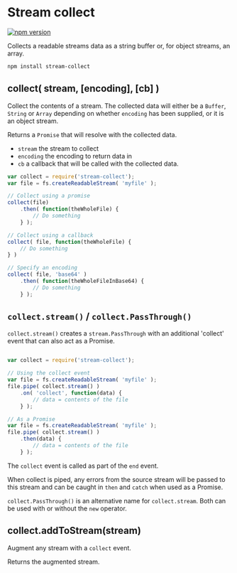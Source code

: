 # Stream collect

[![npm version](https://badge.fury.io/js/stream-collect.svg)](http://badge.fury.io/js/stream-collect)

Collects a readable streams data as a string buffer or, for object streams, an array.

```bash
npm install stream-collect
```

## collect( stream, [encoding], [cb] )

Collect the contents of a stream.  The collected data will either be a `Buffer`, `String` or `Array` depending on whether `encoding` has been supplied, or it is an object stream.

Returns a `Promise` that will resolve with the collected data.

* `stream` the stream to collect
* `encoding` the encoding to return data in
* `cb` a callback that will be called with the collected data. 


```js
var collect = require('stream-collect');	
var file = fs.createReadableStream( 'myfile' );

// Collect using a promise
collect(file)
	.then( function(theWholeFile) {
		// Do something
	} );

// Collect using a callback
collect( file, function(theWholeFile) {
	// Do something
} )

// Specify an encoding
collect( file, 'base64' )
	.then( function(theWholeFileInBase64) {
		// Do something
	} );
```

## `collect.stream()` / `collect.PassThrough()`


`collect.stream()` creates a `stream.PassThrough` with an additional 'collect' event that can also act as a Promise.

```js

var collect = require('stream-collect');

// Using the collect event
var file = fs.createReadableStream( 'myfile' );
file.pipe( collect.stream() )
	.on( 'collect', function(data) {
		// data = contents of the file
	} );

// As a Promise
var file = fs.createReadableStream( 'myfile' );
file.pipe( collect.stream() )
	.then(data) {
		// data = contents of the file
	} );

```

The `collect` event is called as part of the `end` event.

When collect is piped, any errors from the source stream will be passed to this stream and can be caught in `then` and `catch` when used as a Promise.

`collect.PassThrough()` is an alternative name for `collect.stream`.  Both can be used with or without the `new` operator.


## collect.addToStream(stream)

Augment any stream with a `collect` event.

Returns the augmented stream.
